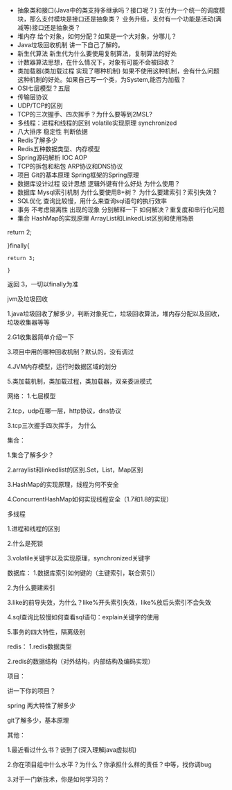 + 抽象类和接口(Java中的类支持多继承吗？接口呢？) 支付为一个统一的调度模块，那么支付模块是接口还是抽象类？ 业务升级，支付有一个功能是活动(满减等)接口还是抽象类？ 
+ 堆内存 给个对象，如何分配？如果是一个大对象，分哪儿？
+ Java垃圾回收机制 讲一下自己了解的。
+ 新生代算法 新生代为什么要使用复制算法，复制算法的好处
+ 计数器算法思想，在什么情况下，对象有可能不会被回收？
+ 类加载器(类加载过程 实现了哪种机制) 如果不使用这种机制，会有什么问题  这种机制的好处。如果自己写一个类，为System,能否为加载？
+ OSI七层模型？五层 
+ 传输层协议
+ UDP/TCP的区别
+ TCP的三次握手、四次挥手？为什么要等到2MSL?
+ 多线程：进程和线程的区别 volatile实现原理 synchronized
+ 八大排序 稳定性 判断依据
+ Redis了解多少
+ Redis五种数据类型、内存模型
+ Spring源码解析 IOC AOP
+ TCP的拆包和粘包 ARP协议和DNS协议
+ 项目  Git的基本原理 Spring框架的Spring原理
+ 数据库设计过程 设计思想 逻辑外键有什么好处 为什么使用？
+ 数据库 Mysql索引机制 为什么要使用B+树？ 为什么要建索引？索引失效？ 
+ SQL优化 查询比较慢，用什么来查询sql语句的执行效率
+ 事务 不考虑隔离性 出现的现象 分别解释一下 如何解决？重复度和串行化问题 
+ 集合 HashMap的实现原理 ArrayList和LinkedList区别和使用场景

return 2;
				
}finally{
				
	return 3;
		
	}
			
返回 3，一切以finally为准


jvm及垃圾回收

1.java垃圾回收了解多少，判断对象死亡，垃圾回收算法，堆内存分配以及回收，垃圾收集器等等

2.G1收集器简单介绍一下

3.项目中用的哪种回收机制？默认的，没有调过

4.JVM内存模型，运行时数据区域的划分

5.类加载机制，类加载过程，类加载器，双亲委派模式


网络：
1.七层模型

2.tcp，udp在哪一层，http协议，dns协议

3.tcp三次握手四次挥手，
为什么

集合：

1.集合了解多少？

2.arraylist和linkedlist的区别.Set，List，Map区别

3.HashMap的实现原理，线程为何不安全

4.ConcurrentHashMap如何实现线程安全（1.7和1.8的实现）


多线程

1.进程和线程的区别

2.什么是死锁

3.volatile关键字以及实现原理，synchronized关键字


数据库：
1.数据库索引如何键的（主键索引，联合索引）

2.为什么要建索引

3.like的前导失效，为什么？like%开头索引失效，like%放后头索引不会失效

4.sql查询比较慢如何查看sql语句：explain关键字的使用

5.事务的四大特性，隔离级别


redis：
1.redis数据类型

2.redis的数据结构（对外结构，内部结构及编码实现）


项目：
	
讲一下你的项目？


spring 两大特性了解多少
	
git了解多少，基本原理


其他：

1.最近看过什么书？谈到了(深入理解java虚拟机)

2.你在项目组中什么水平？为什么？你承担什么样的责任？中等，找你调bug

3.对于一门新技术，你是如何学习的？